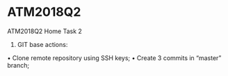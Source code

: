 # ATM2018Q2
ATM2018Q2 Home Task 2
1.	GIT base actions:

•	Clone remote repository using SSH keys;
•	Create 3 commits in “master” branch;
